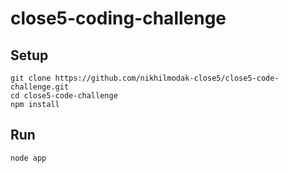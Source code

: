 # close5-coding-challenge

## Setup

```
git clone https://github.com/nikhilmodak-close5/close5-code-challenge.git
cd close5-code-challenge
npm install
```

## Run

```
node app
```

